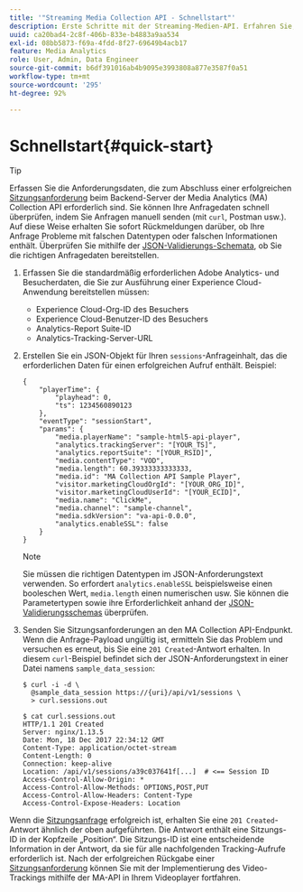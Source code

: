 ```yaml
---
title: '"Streaming Media Collection API - Schnellstart"'
description: Erste Schritte mit der Streaming-Medien-API. Erfahren Sie, wie Sie Ihre Anfragedaten schnell überprüfen können.
uuid: ca20bad4-2c8f-406b-833e-b4883a9aa534
exl-id: 08bb5873-f69a-4fdd-8f27-69649b4acb17
feature: Media Analytics
role: User, Admin, Data Engineer
source-git-commit: b6df391016ab4b9095e3993808a877e3587f0a51
workflow-type: tm+mt
source-wordcount: '295'
ht-degree: 92%

---
```


# Schnellstart{#quick-start}

>[!TIP]
>
>Erfassen Sie die Anforderungsdaten, die zum Abschluss einer erfolgreichen [Sitzungsanforderung](/help/media-collection-api/mc-api-ref/mc-api-sessions-req.md) beim Backend-Server der Media Analytics (MA) Collection API erforderlich sind. Sie können Ihre Anfragedaten schnell überprüfen, indem Sie Anfragen manuell senden (mit `curl`, Postman usw.). Auf diese Weise erhalten Sie sofort Rückmeldungen darüber, ob Ihre Anfrage Probleme mit falschen Datentypen oder falschen Informationen enthält. Überprüfen Sie mithilfe der [JSON-Validierungs-Schemata](/help/media-collection-api/mc-api-ref/mc-api-json-validation.md), ob Sie die richtigen Anfragedaten bereitstellen.

1. Erfassen Sie die standardmäßig erforderlichen Adobe Analytics- und Besucherdaten, die Sie zur Ausführung einer Experience Cloud-Anwendung bereitstellen müssen:

   * Experience Cloud-Org-ID des Besuchers
   * Experience Cloud-Benutzer-ID des Besuchers
   * Analytics-Report Suite-ID
   * Analytics-Tracking-Server-URL

1. Erstellen Sie ein JSON-Objekt für Ihren `sessions`-Anfrageinhalt, das die erforderlichen Daten für einen erfolgreichen Aufruf enthält. Beispiel:

   ```
   { 
       "playerTime": { 
           "playhead": 0, 
           "ts": 1234560890123 
       }, 
       "eventType": "sessionStart", 
       "params": { 
           "media.playerName": "sample-html5-api-player", 
           "analytics.trackingServer": "[YOUR_TS]", 
           "analytics.reportSuite": "[YOUR_RSID]", 
           "media.contentType": "VOD", 
           "media.length": 60.39333333333333, 
           "media.id": "MA Collection API Sample Player", 
           "visitor.marketingCloudOrgId": "[YOUR_ORG_ID]", 
           "visitor.marketingCloudUserId": "[YOUR_ECID]",
           "media.name": "ClickMe", 
           "media.channel": "sample-channel", 
           "media.sdkVersion": "va-api-0.0.0", 
           "analytics.enableSSL": false 
       } 
   }
   ```

   >[!NOTE]
   >
   >Sie müssen die richtigen Datentypen im JSON-Anforderungstext verwenden. So erfordert `analytics.enableSSL` beispielsweise einen booleschen Wert, `media.length` einen numerischen usw. Sie können die Parametertypen sowie ihre Erforderlichkeit anhand der [JSON-Validierungsschemas](/help/media-collection-api/mc-api-impl/mc-api-validate-reqs.md) überprüfen.

1. Senden Sie Sitzungsanforderungen an den MA Collection API-Endpunkt. Wenn die Anfrage-Payload ungültig ist, ermitteln Sie das Problem und versuchen es erneut, bis Sie eine `201 Created`-Antwort erhalten. In diesem `curl`-Beispiel befindet sich der JSON-Anforderungstext in einer Datei namens `sample_data_session`:

   ```
   $ curl -i -d \ 
     @sample_data_session https://{uri}/api/v1/sessions \ 
     > curl.sessions.out 
   
   $ cat curl.sessions.out 
   HTTP/1.1 201 Created 
   Server: nginx/1.13.5 
   Date: Mon, 18 Dec 2017 22:34:12 GMT 
   Content-Type: application/octet-stream 
   Content-Length: 0 
   Connection: keep-alive 
   Location: /api/v1/sessions/a39c037641f[...]  # <== Session ID  
   Access-Control-Allow-Origin: * 
   Access-Control-Allow-Methods: OPTIONS,POST,PUT 
   Access-Control-Allow-Headers: Content-Type 
   Access-Control-Expose-Headers: Location
   ```

Wenn die [Sitzungsanfrage](/help/media-collection-api/mc-api-ref/mc-api-sessions-req.md) erfolgreich ist, erhalten Sie eine `201 Created`-Antwort ähnlich der oben aufgeführten. Die Antwort enthält eine Sitzungs-ID in der Kopfzeile „Position“. Die Sitzungs-ID ist eine entscheidende Information in der Antwort, da sie für alle nachfolgenden Tracking-Aufrufe erforderlich ist. Nach der erfolgreichen Rückgabe einer [Sitzungsanforderung](/help/media-collection-api/mc-api-ref/mc-api-sessions-req.md) können Sie mit der Implementierung des Video-Trackings mithilfe der MA-API in Ihrem Videoplayer fortfahren.
